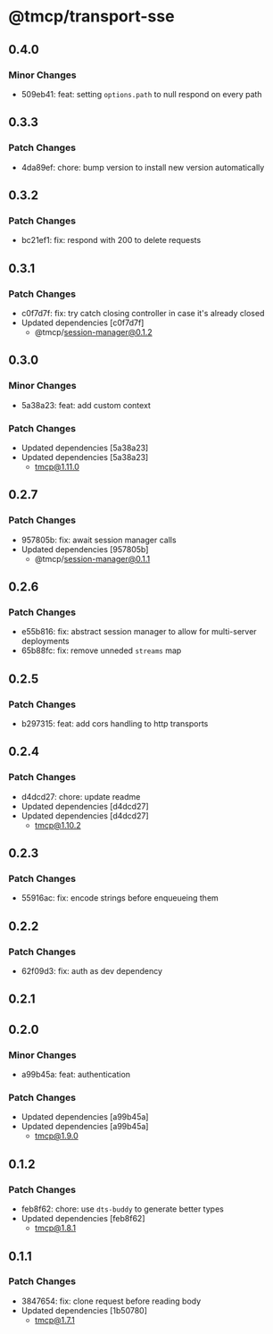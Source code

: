 # @tmcp/transport-sse

## 0.4.0

### Minor Changes

- 509eb41: feat: setting `options.path` to null respond on every path

## 0.3.3

### Patch Changes

- 4da89ef: chore: bump version to install new version automatically

## 0.3.2

### Patch Changes

- bc21ef1: fix: respond with 200 to delete requests

## 0.3.1

### Patch Changes

- c0f7d7f: fix: try catch closing controller in case it's already closed
- Updated dependencies [c0f7d7f]
    - @tmcp/session-manager@0.1.2

## 0.3.0

### Minor Changes

- 5a38a23: feat: add custom context

### Patch Changes

- Updated dependencies [5a38a23]
- Updated dependencies [5a38a23]
    - tmcp@1.11.0

## 0.2.7

### Patch Changes

- 957805b: fix: await session manager calls
- Updated dependencies [957805b]
    - @tmcp/session-manager@0.1.1

## 0.2.6

### Patch Changes

- e55b816: fix: abstract session manager to allow for multi-server deployments
- 65b88fc: fix: remove unneded `streams` map

## 0.2.5

### Patch Changes

- b297315: feat: add cors handling to http transports

## 0.2.4

### Patch Changes

- d4dcd27: chore: update readme
- Updated dependencies [d4dcd27]
- Updated dependencies [d4dcd27]
    - tmcp@1.10.2

## 0.2.3

### Patch Changes

- 55916ac: fix: encode strings before enqueueing them

## 0.2.2

### Patch Changes

- 62f09d3: fix: auth as dev dependency

## 0.2.1

## 0.2.0

### Minor Changes

- a99b45a: feat: authentication

### Patch Changes

- Updated dependencies [a99b45a]
- Updated dependencies [a99b45a]
    - tmcp@1.9.0

## 0.1.2

### Patch Changes

- feb8f62: chore: use `dts-buddy` to generate better types
- Updated dependencies [feb8f62]
    - tmcp@1.8.1

## 0.1.1

### Patch Changes

- 3847654: fix: clone request before reading body
- Updated dependencies [1b50780]
    - tmcp@1.7.1
